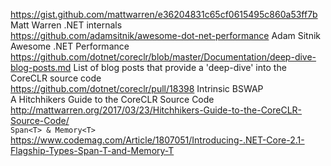 https://gist.github.com/mattwarren/e36204831c65cf0615495c860a53ff7b Matt Warren .NET internals  
https://github.com/adamsitnik/awesome-dot-net-performance Adam Sitnik Awesome .NET Performance  
https://github.com/dotnet/coreclr/blob/master/Documentation/deep-dive-blog-posts.md List of blog posts that provide a 'deep-dive' into the CoreCLR source code  
https://github.com/dotnet/coreclr/pull/18398 Intrinsic BSWAP  
A Hitchhikers Guide to the CoreCLR Source Code http://mattwarren.org/2017/03/23/Hitchhikers-Guide-to-the-CoreCLR-Source-Code/  
`Span<T> & Memory<T>` https://www.codemag.com/Article/1807051/Introducing-.NET-Core-2.1-Flagship-Types-Span-T-and-Memory-T 